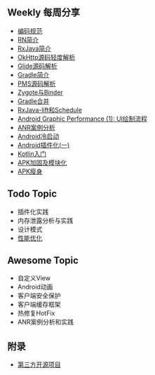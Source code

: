 ## Weekly 每周分享
- [编码规范](./topic/code)
- [RN简介](./topic/react-native)
- [RxJava简介](./topic/rxjava)
- [OkHttp源码轻度解析](https://www.evernote.com/shard/s29/sh/b4ed6da2-cb1e-417a-b809-58b75c8365ec/522324965b9811da)
- [Glide源码解析](./topic/glide)
- [Gradle简介](https://www.evernote.com/shard/s331/sh/80dcb985-503f-4fc3-be85-449c096d6b8e/e545a61f1b1536ae)
- [PMS源码解析](https://www.evernote.com/shard/s331/sh/b90188ac-ccdd-4af4-a744-5315f00a3d80/0e2d8383bbf682c6)
- [Zygote与Binder](https://www.evernote.com/shard/s29/sh/e905b325-820f-4edb-ac68-dcbdfc642f89/e9793a805af3016f)
- [Gradle合并](https://www.evernote.com/shard/s331/sh/4a40d5ae-43fd-4837-862c-11811052e5f6/e2ff8c4f9f814f45)
- [RxJava-lift和Schedule](https://www.evernote.com/shard/s555/sh/02e5d4a6-3dd7-42e0-adc2-dc2cb667e52a/49a5d4489c1986cdde1e7bb15fe9876e)
- [Android Graphic Performance (1): UI绘制流程](https://www.evernote.com/shard/s29/sh/b3d700b2-0efc-4380-9ca3-5638f823353b/4afbf1d56d23838a)
- [ANR案例分析](https://www.evernote.com/shard/s29/sh/b193c55b-6a97-4571-b694-5781108cd85c/6e5774418f6d3dc5)
- [Android冷启动](./topic/launch)
- [Android插件化(一)](https://www.evernote.com/shard/s331/sh/6db20b46-e21c-4fda-bdbd-cd0f30343208/01e418f73e836120)
- [Kotlin入门](https://www.evernote.com/shard/s29/sh/1dbc4ad9-2ffa-4cd0-bea1-84a856eeac2d/3bd5edd6510c5f17)
- [APK加固及模块化](https://github.com/WangPeiXXX/SomeNotes/blob/master/apk%E5%8A%A0%E5%9B%BA%E5%8F%8A%E6%A8%A1%E5%9D%97%E5%8C%96/%E5%8A%A0%E5%9B%BA%E5%8F%8A%E6%A8%A1%E5%9D%97%E5%8C%96%E5%88%86%E5%B1%82%E8%AE%BE%E8%AE%A1.md)
- [APK瘦身](./topic/apk)

## Todo Topic
- 插件化实践
- 内存泄露分析与实践
- 设计模式
- [性能优化](./topic/performance)

## Awesome Topic
- 自定义View
- Android动画
- 客户端安全保护
- 客户端缓存框架
- 热修复HotFix
- ANR案例分析和实践

## 附录
- [第三方开源项目](http://a.codekk.com/)
